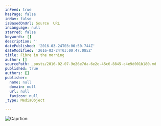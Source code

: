 ```yaml
---
inFeed: true
hasPage: false
inNav: false
isBasedOnUrl: Source  URL
inLanguage: null
starred: false
keywords: []
description: ''
datePublished: '2016-03-24T03:06:50.744Z'
dateModified: '2016-03-24T03:00:47.085Z'
title: Fibre in the morning
author: []
sourcePath: _posts/2016-02-07-9e26e7da-6e2c-45c6-8845-c4e9d001b180.md
published: true
authors: []
publisher:
  name: null
  domain: null
  url: null
  favicon: null
_type: MediaObject

---
```

![Caprtion](https://s3-us-west-2.amazonaws.com/the-grid-img/p/685d00a65a982f1818b0108a132b3610b45922dc.jpg)